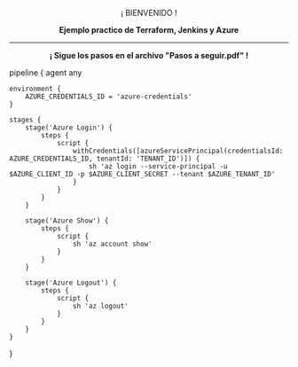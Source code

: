 <p align="center">¡ BIENVENIDO !</p>
<p align="center"><b>Ejemplo practico de Terraform, Jenkins y Azure</b></p>
<hr>
<p align="center"><b>¡ Sigue los pasos en el archivo "Pasos a seguir.pdf" !</b></p>

pipeline {
    agent any
    
    environment {
        AZURE_CREDENTIALS_ID = 'azure-credentials'
    }
    
    stages {
        stage('Azure Login') {
            steps {
                script {
                    withCredentials([azureServicePrincipal(credentialsId: AZURE_CREDENTIALS_ID, tenantId: 'TENANT_ID')]) {
                        sh 'az login --service-principal -u $AZURE_CLIENT_ID -p $AZURE_CLIENT_SECRET --tenant $AZURE_TENANT_ID'
                    }
                }
            }
        }
        
        stage('Azure Show') {
            steps {
                script {
                    sh 'az account show'
                }
            }
        }
        
        stage('Azure Logout') {
            steps {
                script {
                    sh 'az logout'
                }
            }
        }
    }
}
